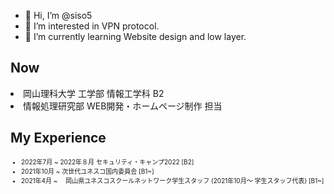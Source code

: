 - 👋 Hi, I’m @siso5
- 👀 I’m interested in VPN protocol.
- 🌱 I’m currently learning Website design and low layer.

<h2>Now</h2>
<li>
岡山理科大学 工学部 情報工学科 B2
</li>
<li>
情報処理研究部 WEB開発・ホームページ制作 担当
</li>

<h2>My Experience</h2>
<ul style="font-size:10px;">
<li>
2022年7月 ~ 2022年８月  セキュリティ・キャンプ2022 [B2]
</li>
<li>
2021年10月 ~  次世代ユネスコ国内委員会 [B1~]
</li>
<li>
2021年4月 ~　 岡山県ユネスコスクールネットワーク学生スタッフ (2021年10月〜 学生スタッフ代表) [B1~]
</li>
</ul>

<!---
siso5/siso5 is a ✨ special ✨ repository because its `README.md` (this file) appears on your GitHub profile.
You can click the Preview link to take a look at your changes.
--->
